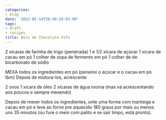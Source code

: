 ```yaml
---
categories:
- blog
date: '2022-05-14T20:40:20-03:00'
tags:
- draft
- recipes
title: Bolo de Chocolate Fofo
---
```


2 xícaras de farinha de trigo (peneirada)
1 e 1/2 xícara de açúcar
1 xícara de cacau em pó
1 colher de sopa de fermento em pó
1 colher de de bicarbonato de sódio

MEXA todos os ingredientes em pó (peneirei o açúcar e o cacau em pó tbm)
Depois de mistura-los, acrescente

2 ovos
1 xícara de óleo
2 xícaras de água morna (mas vá acrescentando aos poucos e sempre mexendo)

Depois de mexer todos os ingredientes, unte uma forma com manteiga e cacau em pó e leve ao forno pre aquecido 180 graus por mais ou menos uns 35 minutos (ou fure o meio com palito e se sair limpo, está pronto).
